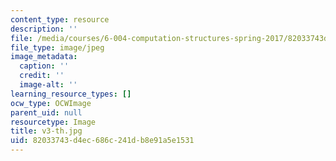 ```yaml
---
content_type: resource
description: ''
file: /media/courses/6-004-computation-structures-spring-2017/82033743d4ec686c241db8e91a5e1531_v3-th.jpg
file_type: image/jpeg
image_metadata:
  caption: ''
  credit: ''
  image-alt: ''
learning_resource_types: []
ocw_type: OCWImage
parent_uid: null
resourcetype: Image
title: v3-th.jpg
uid: 82033743-d4ec-686c-241d-b8e91a5e1531
---
```

